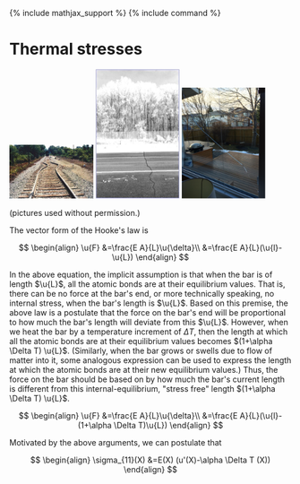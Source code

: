 {% include mathjax_support %}
{% include command %}

# Thermal stresses

<!-- |   |   |   |
|---|---|---|
|  ![](./Images/2021-09-27-22-47-17.png)  |  ![](./Images/2021-09-27-23-08-22.png) | ![](./Images/2021-09-27-23-19-48.png)|
(pictures used without permission.) -->



<p float="left">
  <img src="./Images/2021-09-27-22-47-17.png" width="150" />
  <img src="./Images/2021-09-27-23-08-22.png" width="150" /> 
  <img src="./Images/2021-09-27-23-19-48.png" width="150" />
</p>
(pictures used without permission.)




The vector form of the Hooke's law is

$$
\begin{align}
\u{F}
&=\frac{E A}{L}\u{\delta}\\
&=\frac{E A}{L}(\u{l}-\u{L})
\end{align}
$$

In the above equation, the implicit assumption is that when the  bar is of length $\u{L}$, all the atomic bonds are at their equilibrium values. That is, there can be no force at the bar's end, or more technically speaking, no internal stress, when the bar's length is $\u{L}$. Based on this premise,  the above law is a postulate that the force on the bar's end will be proportional to how much the bar's length will deviate from this $\u{L}$. However, when we heat the bar by a temperature increment of $\Delta T$,  then the length at which  all the atomic bonds are at their equilibrium values becomes $(1+\alpha \Delta T) \u{L}$. (Similarly, when the bar grows or swells due to flow of matter into it, some analogous expression can be used to express the length at which the atomic bonds are at their new equilibrium values.) Thus, the force on the bar should be based on by how much the bar's current length is different from this internal-equilibrium, "stress free" length $(1+\alpha \Delta T) \u{L}$.



$$
\begin{align}
\u{F}
&=\frac{E A}{L}\u{\delta}\\
&=\frac{E A}{L}(\u{l}-(1+\alpha \Delta T)\u{L})
\end{align}
$$


Motivated by the above arguments, we can postulate that 

$$
\begin{align}
\sigma_{11}(X)
&=E(X) (u'(X)-\alpha \Delta T (X))
\end{align}
$$
